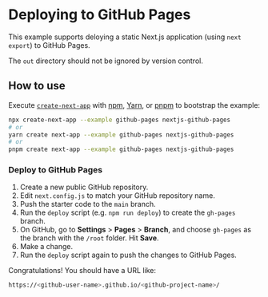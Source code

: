 # Deploying to GitHub Pages

This example supports deloying a static Next.js application (using `next export`) to GitHub Pages.

The `out` directory should not be ignored by version control.

## How to use

Execute [`create-next-app`](https://github.com/vercel/next.js/tree/canary/packages/create-next-app) with [npm](https://docs.npmjs.com/cli/init), [Yarn](https://yarnpkg.com/lang/en/docs/cli/create/), or [pnpm](https://pnpm.io) to bootstrap the example:

```bash
npx create-next-app --example github-pages nextjs-github-pages
# or
yarn create next-app --example github-pages nextjs-github-pages
# or
pnpm create next-app --example github-pages nextjs-github-pages
```

### Deploy to GitHub Pages

1.  Create a new public GitHub repository.
1.  Edit `next.config.js` to match your GitHub repository name.
1.  Push the starter code to the `main` branch.
1.  Run the `deploy` script (e.g. `npm run deploy`) to create the `gh-pages` branch.
1.  On GitHub, go to **Settings** > **Pages** > **Branch**, and choose `gh-pages` as the branch with the `/root` folder. Hit **Save**.
1.  Make a change.
1.  Run the `deploy` script again to push the changes to GitHub Pages.

Congratulations! You should have a URL like:

```bash
https://<github-user-name>.github.io/<github-project-name>/
```
